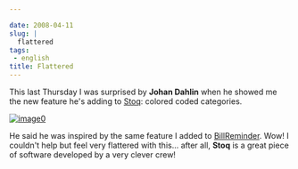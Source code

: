 ```yaml
---

date: 2008-04-11
slug: |
  flattered
tags:
 - english
title: Flattered
---
```


This last Thursday I was surprised by **Johan Dahlin** when he showed me
the new feature he's adding to
[Stoq](http://www.stoq.com.br/index.php?lang=en): colored coded
categories.

[![image0](http://www.ogmaciel.com/wp-content/uploads/2008/04/payable-categories-300x213.png)](http://www.ogmaciel.com/wp-content/uploads/2008/04/payable-categories.png)

He said he was inspired by the same feature I added to
[BillReminder](http://billreminder.gnulinuxbrasil.org). Wow! I couldn't
help but feel very flattered with this... after all, **Stoq** is a great
piece of software developed by a very clever crew!
